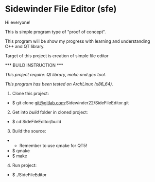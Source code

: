 # Sidewinder File Editor (sfe)

Hi everyone!

This is simple program type of "proof of concept".

This program will be show my progress with learning and understanding C++ and QT library.

Target of this project is creation of simple file editor



*** BUILD INSTRUCTION ***

*This project require: Qt library, make and gcc tool.*

*This program has been tested on ArchLinux (x86_64).*


1. Clone this project:

  * $ git clone git@gitlab.com:Sidewinder22/SideFileEditor.git 

2. Get into *build* folder in cloned project:

  * $ cd SideFileEditor/build

3. Build the source:
  * * Remember to use qmake for QT5!
  * $ qmake 
  * $ make

4. Run project:

  * $ ./SideFileEditor
